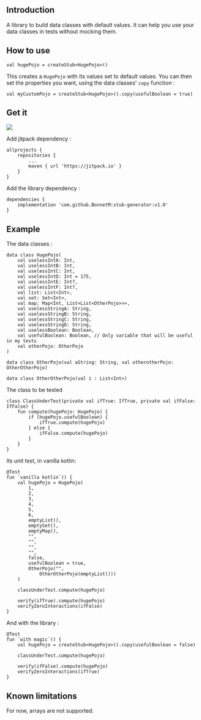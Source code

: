 ## Introduction

A library to build data classes with default values. It can help you use your data classes in tests without mocking them.

## How to use

```
val hugePojo = createStub<HugePojo>()
```

This creates a `HugePojo` with its values set to default values.
You can then set the properties you want, using the data classes' `copy` function :

```
val myCustomPojo = createStub<HugePojo>().copy(usefulBoolean = true)
```

## Get it

[![](https://jitpack.io/v/BonnetM/stub-generator.svg)](https://jitpack.io/#BonnetM/stub-generator)

Add jitpack dependency :

```
allprojects {
	repositories {
		...
		maven { url 'https://jitpack.io' }
	}
}
```
Add the library dependency :

```
dependencies {
    implementation 'com.github.BonnetM:stub-generator:v1.0'
}
```
## Example

The data classes :

```
data class HugePojo(
    val uselessIntA: Int,
    val uselessIntB: Int,
    val uselessIntC: Int,
    val uselessIntD: Int = 175,
    val uselessIntE: Int?,
    val uselessIntF: Int?,
    val list: List<Int>,
    val set: Set<Int>,
    val map: Map<Int, List<List<OtherPojo>>>,
    val uselessStringA: String,
    val uselessStringB: String,
    val uselessStringC: String,
    val uselessStringD: String,
    val uselessBoolean: Boolean,
    val usefulBoolean: Boolean, // Only variable that will be useful in my tests
    val otherPojo: OtherPojo
)

data class OtherPojo(val aString: String, val otherotherPojo: OtherOtherPojo)

data class OtherOtherPojo(val i : List<Int>)
```

The class to be tested

```
class ClassUnderTest(private val ifTrue: IfTrue, private val ifFalse: IfFalse) {
    fun compute(hugePojo: HugePojo) {
        if (hugePojo.usefulBoolean) {
            ifTrue.compute(hugePojo)
        } else {
            ifFalse.compute(hugePojo)
        }
    }
}
```
Its unit test, in vanilla kotlin:

```
@Test
fun `vanilla kotlin`() {
    val hugePojo = HugePojo(
        1,
        2,
        3,
        4,
        5,
        6,
        emptyList(),
        emptySet(),
        emptyMap(),
        "",
        "",
        "",
        "",
        false,
        usefulBoolean = true,
        OtherPojo("",
            OtherOtherPojo(emptyList()))
    )

    classUnderTest.compute(hugePojo)

    verify(ifTrue).compute(hugePojo)
    verifyZeroInteractions(ifFalse)
}
```

And with the library :

```
@Test
fun `with magic`() {
    val hugePojo = createStub<HugePojo>().copy(usefulBoolean = false)

    classUnderTest.compute(hugePojo)

    verify(ifFalse).compute(hugePojo)
    verifyZeroInteractions(ifTrue)
}
```
## Known limitations

For now, arrays are not supported.

